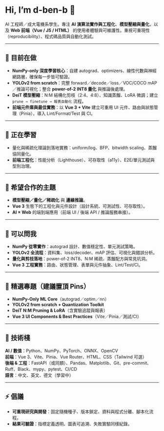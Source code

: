 # Hi, I’m **d-ben-b** 👋

AI 工程師／成大電機系學生。專注 **AI 演算法實作與工程化**、**模型壓縮與量化**，以及 **Web 前端（Vue / JS / HTML）** 的使用者體驗與可維護性。重視可重現性（reproducibility）、程式碼品質與自動化測試。

---

## 🔭 目前在做

- **NumPy-only 深度學習核心**：自建 autograd、optimizers、線性代數與神經網路層，確保每一步皆可驗證。
- **YOLOv2 from scratch**：完整 forward／decode／loss／VOC/COCO mAP／推論可視化；整合 **power-of-2 INT8 量化** 與推論後處理。
- **DeiT 模型壓縮**：N:M 結構化剪枝（2:4、4:8）、知識蒸餾、LoRA 微調；建立 `prune → finetune → 報表自動化` 流程。
- **前端元件庫與最佳實務**：以 **Vue 3 + Vite** 建立可重用 UI 元件、路由與狀態管理（Pinia），導入 Lint/Format/Test 與 CI。

---

## 🌱 正在學習

- 量化與稀疏化理論到落地實務：uniform/log、BFP、bitwidth scaling、蒸餾協同量化。
- **前端工程化**：性能分析（Lighthouse）、可存取性（a11y）、E2E/單元測試與型別治理。

---

## 👯 希望合作的主題

- **模型壓縮／量化／稀疏化** 與 **邊緣推論**。
- **Vue 3** 生態下的工程化與元件設計（設計系統、可測試性、可存取性）。
- **AI × Web** 的端到端應用（前端 UI / 後端 API / 推論服務串接）。

---

## 💬 可以問我

- **NumPy 從零實作**：autograd 設計、數值穩定性、單元測試策略。
- **YOLOv2 全流程**：資料集、loss/decoder、mAP 評估、可視化與錯誤分析。
- **量化與剪枝落地**：power-of-2 INT8、N:M 稀疏、蒸餾配方與常見坑洞。
- **Vue 3 工程實務**：路由、狀態管理、表單與元件抽象、Lint/Test/CI。

---

## 🧪 精選專題（建議置頂 Pins）

- **NumPy-Only ML Core**（autograd／optim／nn）
- **YOLOv2 from scratch + Quantization Toolkit**
- **DeiT N:M Pruning & LoRA**（含實驗追蹤與報表）
- **Vue 3 UI Components & Best Practices**（Vite／Pinia／測試/CI）

---

## 🧰 技術棧

**AI / 數值**：Python、NumPy、PyTorch、ONNX、OpenCV  
**前端**：Vue 3、Vite、Pinia、Vue Router、HTML、CSS（Tailwind 可選）  
**後端 & 工程**：FastAPI（或同類）、Pandas、Matplotlib、Git、pre-commit、Ruff、Black、mypy、pytest、CI/CD  
**語言**：中文、英文、德文（學習中）

---

## ⚡ 倡議

- **可重現研究與開發**：固定隨機種子、版本鎖定、資料與程式分離、腳本化流程。
- **結果可驗證**：指標定義透明、圖表可追溯、失敗實驗同樣紀錄。
